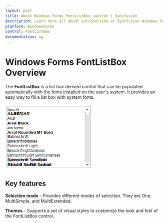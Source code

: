 ```yaml
---
layout: post
title: About Windows Forms FontListBox control | Syncfusion
description: Learn here all about introduction of Syncfusion Windows Forms FontListBox control, its elements, and more details.
platform: WindowsForms
control: FontListBox
documentation: ug
---
```


# Windows Forms FontListBox Overview

The **FontListBox** is a list box derived control that can be populated automatically with the fonts installed on the user's system. It provides an easy way to fill a list box with system fonts.

![Overview of FontListBox](Overview_images/overview.png)

## Key features

**Selection mode** - Provides different modes of selection. They are One, MultiSimple, and MultiExtended.

**Themes** - Supports a set of visual styles to customize the look and feel of the FontListBox control.
